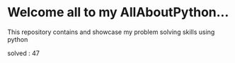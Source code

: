 # Welcome all to my AllAboutPython...
This repository contains and showcase my problem solving skills using python

solved : 47
